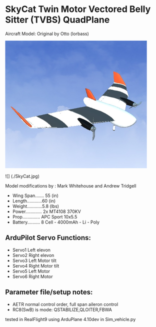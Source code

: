 # SkyCat Twin Motor Vectored Belly Sitter (TVBS) QuadPlane

Aircraft Model: Original by Otto (lorbass)

![JPG](https://github.com/ArduPilot/SITL_Models/raw/master/RealFlight/Released_Models/QuadPlanes/SkyCat_TVBS/SkyCat.jpg)

![] (./SkyCat.jpg)

Model modifications by : Mark Whitehouse and Andrew Tridgell


* Wing Span....... 55 (in)
* Length............60 (in)
* Weight............5.8 (lbs)
* Power............. 2x MT4108 370KV
* Prop.............. APC Sport 10x5.5
* Battery.......... 8 Cell - 4000mAh - Li - Poly


## ArduPilot Servo Functions:
* Servo1		Left elevon
* Servo2		Right elevon
* Servo3		Left Motor tilt
* Servo4		Right Motor tilt
* Servo5		Left Motor
* Servo6		Right Motor



## Parameter file/setup notes:

* AETR normal control order, full span aileron control
* RC8(SwB) is mode: QSTABILIZE,QLOITER,FBWA


tested in RealFlight9 using ArduPlane 4.10dev in Sim_vehicle.py
